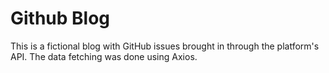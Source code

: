 # Github Blog

This is a fictional blog with GitHub issues brought in through the platform's API. The data fetching was done using Axios.
